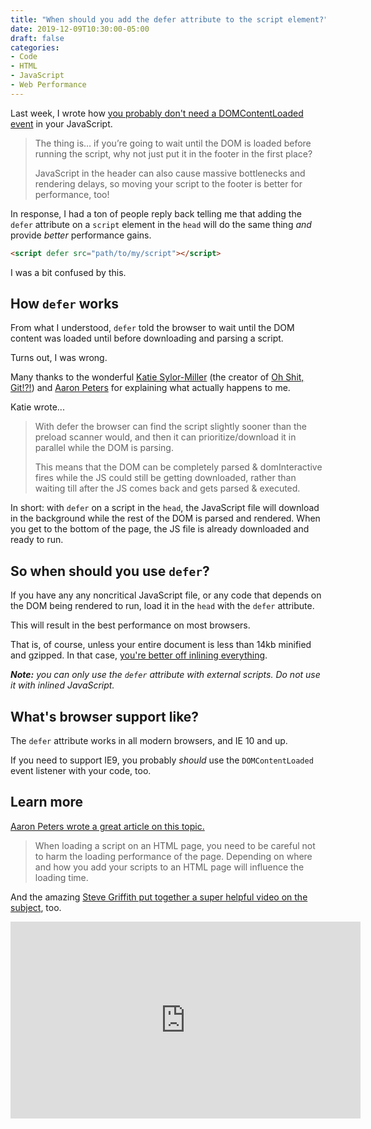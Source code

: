 ```yaml
---
title: "When should you add the defer attribute to the script element?"
date: 2019-12-09T10:30:00-05:00
draft: false
categories:
- Code
- HTML
- JavaScript
- Web Performance
---
```


Last week, I wrote how [you probably don't need a DOMContentLoaded event](/you-probably-dont-need-a-domcontentloaded-event-in-your-javascript/) in your JavaScript.

> The thing is… if you’re going to wait until the DOM is loaded before running the script, why not just put it in the footer in the first place?
>
> JavaScript in the header can also cause massive bottlenecks and rendering delays, so moving your script to the footer is better for performance, too!

In response, I had a ton of people reply back telling me that adding the `defer` attribute on a `script` element in the `head` will do the same thing *and* provide *better* performance gains.

```html
<script defer src="path/to/my/script"></script>
```

I was a bit confused by this.

## How `defer` works

From what I understood, `defer` told the browser to wait until the DOM content was loaded until before downloading and parsing a script.

Turns out, I was wrong.

Many thanks to the wonderful [Katie Sylor-Miller](https://twitter.com/ksylor/status/1202978748406095873) (the creator of [Oh Shit, Git!?!](https://ohshitgit.com/)) and [Aaron Peters](https://twitter.com/aaronpeters/status/1202977667361976320) for explaining what actually happens to me.

Katie wrote...

> With defer the browser can find the script slightly sooner than the preload scanner would, and then it can prioritize/download it in parallel while the DOM is parsing.
>
> This means that the DOM can be completely parsed & domInteractive fires while the JS could still be getting downloaded, rather than waiting till after the JS comes back and gets parsed & executed.

In short: with `defer` on a script in the `head`, the JavaScript file will download in the background while the rest of the DOM is parsed and rendered. When you get to the bottom of the page, the JS file is already downloaded and ready to run.

## So when should you use `defer`?

If you have any any noncritical JavaScript file, or any code that depends on the DOM being rendered to run, load it in the `head` with the `defer` attribute.

This will result in the best performance on most browsers.

That is, of course, unless your entire document is less than 14kb minified and gzipped. In that case, [you're better off inlining everything](/inlining-literally-everything-for-better-performance/).

*__Note:__ you can only use the `defer` attribute with external scripts. Do not use it with inlined JavaScript.*

## What's browser support like?

The `defer` attribute works in all modern browsers, and IE 10 and up.

If you need to support IE9, you probably *should* use the `DOMContentLoaded` event listener with your code, too.

## Learn more

[Aaron Peters wrote a great article on this topic.](https://flaviocopes.com/javascript-async-defer/)

> When loading a script on an HTML page, you need to be careful not to harm the loading performance of the page. Depending on where and how you add your scripts to an HTML page will influence the loading time.

And the amazing [Steve Griffith put together a super helpful video on the subject](https://www.youtube.com/watch?v=OKi3MX5N2mU), too.

<iframe width="560" height="315" src="https://www.youtube.com/embed/OKi3MX5N2mU" frameborder="0" allow="accelerometer; autoplay; encrypted-media; gyroscope; picture-in-picture" allowfullscreen></iframe>